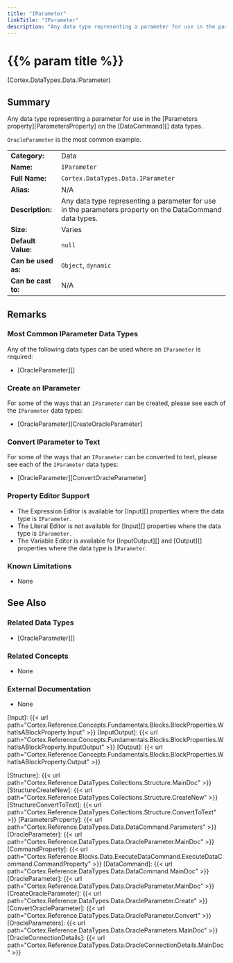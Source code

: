 ```yaml
---
title: "IParameter"
linkTitle: "IParameter"
description: "Any data type representing a parameter for use in the parameters property on the DataCommand data types."
---
```


# {{% param title %}}

<p class="namespace">(Cortex.DataTypes.Data.IParameter)</p>

## Summary

Any data type representing a parameter for use in the [Parameters property][ParametersProperty] on the [DataCommand][] data types.

`OracleParameter` is the most common example.

| | |
|-|-|
| **Category:**          | Data                                                   |
| **Name:**              | `IParameter`                                    |
| **Full Name:**         | `Cortex.DataTypes.Data.IParameter`         |
| **Alias:**             | N/A                                                           |
| **Description:**       | Any data type representing a parameter for use in the parameters property on the DataCommand data types. |
| **Size:**              | Varies                                                        |
| **Default Value:**     | `null`                                                        |
| **Can be used as:**    | `Object`, `dynamic`                            |
| **Can be cast to:**    | N/A |

## Remarks

### Most Common IParameter Data Types

Any of the following data types can be used where an `IParameter` is required:

* [OracleParameter][]

### Create an IParameter

For some of the ways that an `IParameter` can be created, please see each of the `IParameter` data types:

* [OracleParameter][CreateOracleParameter]

### Convert IParameter to Text

For some of the ways that an `IParameter` can be converted to text, please see each of the `IParameter` data types:

* [OracleParameter][ConvertOracleParameter]

### Property Editor Support

* The Expression Editor is available for [Input][] properties where the data type is `IParameter`.
* The Literal Editor is not available for [Input][] properties where the data type is `IParameter`.
* The Variable Editor is available for [InputOutput][] and [Output][] properties where the data type is `IParameter`.

### Known Limitations

* None

## See Also

### Related Data Types

* [OracleParameter][]

### Related Concepts

* None

### External Documentation

* None

[Input]: {{< url path="Cortex.Reference.Concepts.Fundamentals.Blocks.BlockProperties.WhatIsABlockProperty.Input" >}}
[InputOutput]: {{< url path="Cortex.Reference.Concepts.Fundamentals.Blocks.BlockProperties.WhatIsABlockProperty.InputOutput" >}}
[Output]: {{< url path="Cortex.Reference.Concepts.Fundamentals.Blocks.BlockProperties.WhatIsABlockProperty.Output" >}}

[Structure]: {{< url path="Cortex.Reference.DataTypes.Collections.Structure.MainDoc" >}}
[StructureCreateNew]: {{< url path="Cortex.Reference.DataTypes.Collections.Structure.CreateNew" >}}
[StructureConvertToText]: {{< url path="Cortex.Reference.DataTypes.Collections.Structure.ConvertToText" >}}
[ParametersProperty]: {{< url path="Cortex.Reference.DataTypes.Data.DataCommand.Parameters" >}}
[OracleParameter]: {{< url path="Cortex.Reference.DataTypes.Data.OracleParameter.MainDoc" >}}
[CommandProperty]: {{< url path="Cortex.Reference.Blocks.Data.ExecuteDataCommand.ExecuteDataCommand.CommandProperty" >}}
[DataCommand]: {{< url path="Cortex.Reference.DataTypes.Data.DataCommand.MainDoc" >}}
[OracleParameter]: {{< url path="Cortex.Reference.DataTypes.Data.OracleParameter.MainDoc" >}}
[CreateOracleParameter]: {{< url path="Cortex.Reference.DataTypes.Data.OracleParameter.Create" >}}
[ConvertOracleParameter]: {{< url path="Cortex.Reference.DataTypes.Data.OracleParameter.Convert" >}}
[OracleParameters]: {{< url path="Cortex.Reference.DataTypes.Data.OracleParameters.MainDoc" >}}
[OracleConnectionDetails]: {{< url path="Cortex.Reference.DataTypes.Data.OracleConnectionDetails.MainDoc" >}}
